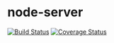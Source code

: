 # node-server

[![Build Status](https://travis-ci.com/smithwike/node-server.svg?branch=master)](https://travis-ci.com/smithwike/node-server)
[![Coverage Status](https://coveralls.io/repos/github/smithwike/node-server/badge.svg)](https://coveralls.io/github/smithwike/node-server)
